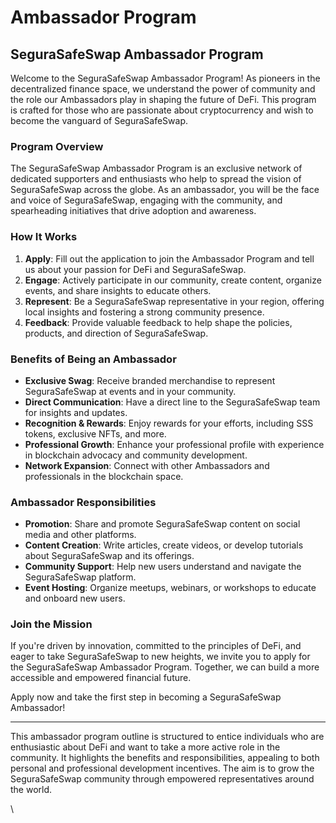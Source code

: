 # Ambassador Program

## SeguraSafeSwap Ambassador Program

Welcome to the SeguraSafeSwap Ambassador Program! As pioneers in the decentralized finance space, we understand the power of community and the role our Ambassadors play in shaping the future of DeFi. This program is crafted for those who are passionate about cryptocurrency and wish to become the vanguard of SeguraSafeSwap.

### Program Overview

The SeguraSafeSwap Ambassador Program is an exclusive network of dedicated supporters and enthusiasts who help to spread the vision of SeguraSafeSwap across the globe. As an ambassador, you will be the face and voice of SeguraSafeSwap, engaging with the community, and spearheading initiatives that drive adoption and awareness.

### How It Works

1. **Apply**: Fill out the application to join the Ambassador Program and tell us about your passion for DeFi and SeguraSafeSwap.
2. **Engage**: Actively participate in our community, create content, organize events, and share insights to educate others.
3. **Represent**: Be a SeguraSafeSwap representative in your region, offering local insights and fostering a strong community presence.
4. **Feedback**: Provide valuable feedback to help shape the policies, products, and direction of SeguraSafeSwap.

### Benefits of Being an Ambassador

* **Exclusive Swag**: Receive branded merchandise to represent SeguraSafeSwap at events and in your community.
* **Direct Communication**: Have a direct line to the SeguraSafeSwap team for insights and updates.
* **Recognition & Rewards**: Enjoy rewards for your efforts, including SSS tokens, exclusive NFTs, and more.
* **Professional Growth**: Enhance your professional profile with experience in blockchain advocacy and community development.
* **Network Expansion**: Connect with other Ambassadors and professionals in the blockchain space.

### Ambassador Responsibilities

* **Promotion**: Share and promote SeguraSafeSwap content on social media and other platforms.
* **Content Creation**: Write articles, create videos, or develop tutorials about SeguraSafeSwap and its offerings.
* **Community Support**: Help new users understand and navigate the SeguraSafeSwap platform.
* **Event Hosting**: Organize meetups, webinars, or workshops to educate and onboard new users.

### Join the Mission

If you're driven by innovation, committed to the principles of DeFi, and eager to take SeguraSafeSwap to new heights, we invite you to apply for the SeguraSafeSwap Ambassador Program. Together, we can build a more accessible and empowered financial future.

Apply now and take the first step in becoming a SeguraSafeSwap Ambassador!

***

This ambassador program outline is structured to entice individuals who are enthusiastic about DeFi and want to take a more active role in the community. It highlights the benefits and responsibilities, appealing to both personal and professional development incentives. The aim is to grow the SeguraSafeSwap community through empowered representatives around the world.

\
